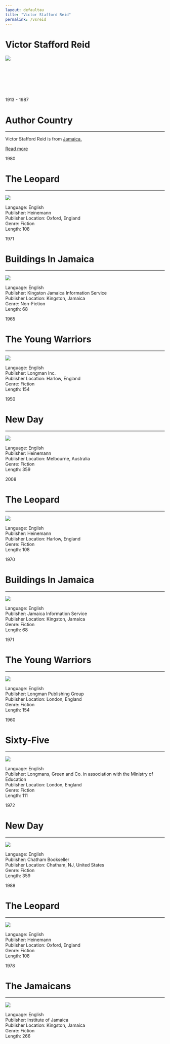 ```yaml
---
layout: defaultau
title: "Victor Stafford Reid"
permalink: /vsreid
---
```

<!-- partial:index.partial.html -->
<div class="content">
    <h1>Victor Stafford Reid</h1>
    <div class="quote">
        <div><img src="https://nlj.gov.jm/wp-content/uploads/2017/05/vic_reid-1080x1418.jpg" class="logo"></div>
    </div>
    <div class="timeline">
        <div style="padding-bottom:100px;"></div>
        <div class="block">
            <div class="date right"><p class="right">1913 - 1987</p></div>
            <div class="dot"></div>
            <div class="left first">
            <div class="author_country">
                <h1>Author Country</h1><hr>
          <div class="aclocation">   <p>Victor Stafford Reid is from <a href="http://localhost:4000/4"> Jamaica.</a></p></div>
              <div class="acreadmore">  <a href="https://en.wikipedia.org/wiki/Victor_Stafford_Reid" target="_blank">Read more</a></div>
            </div>
            </div>
        </div>
        <div class="block">
            <div class="date left"><p class="left">1980</p></div>
            <div class="dot"></div>
            <div class="right">
                <h1>The Leopard</h1><hr>
                <p><img src="https://i.gr-assets.com/images/S/compressed.photo.goodreads.com/books/1387496596l/2080872.jpg"></p>
                <p>
                Language: English<br>
                Publisher: Heinemann<br>
                Publisher Location: Oxford, England<br>
                Genre: Fiction<br>
                Length: 108<br>
                </p>
            </div>
        </div>
        <div class="block">
            <div class="date right"><p class="right">1971</p></div>
            <div class="dot"></div>
            <div class="left">
                <h1>Buildings In Jamaica</h1><hr>
                <p><img src="https://pictures.abebooks.com/inventory/md/md22147019378.jpg"></p>
                <p>
                Language: English<br>
                Publisher: Kingston Jamaica Information Service<br>
                Publisher Location: Kingston, Jamaica<br>
                Genre: Non-Fiction<br>
                Length: 68<br>
                </p>
            </div>
        </div>
        <div class="block">
            <div class="date left"><p class="left hide">1965</p></div>
            <div class="dot"></div>
            <div class="right">
                <h1>The Young Warriors</h1><hr>
                <p><img src="https://i.gr-assets.com/images/S/compressed.photo.goodreads.com/books/1387738112l/2896941.jpg"></p>
                <p>Language: English<br>
                Publisher: Longman Inc.<br>
                Publisher Location: Harlow, England<br>
                Genre: Fiction<br>
                Length: 154<br></p>
            </div>
        </div><div class="block">
            <div class="date right"><p class="right hide">1950</p></div>
            <div class="dot"></div>
            <div class="left">
                <h1>New Day</h1><hr>
                <p><img src="https://i.gr-assets.com/images/S/compressed.photo.goodreads.com/books/1490907638l/2125844._SX318_.jpg"></p>
                <p>Language: English<br>
                Publisher: Heinemann<br>
                Publisher Location: Melbourne, Australia<br>
                Genre: Fiction<br>
                Length: 359<br></p>
            </div>
        </div>
        <div class="block">
            <div class="date left"><p class="left hide">2008</p></div>
            <div class="dot"></div>
            <div class="right">
                <h1>The Leopard</h1><hr>
                <p><img src="https://i.gr-assets.com/images/S/compressed.photo.goodreads.com/books/1356454502l/14881568.jpg"></p>
                <p>Language: English<br>
                Publisher: Heinemann<br>
                Publisher Location: Harlow, England<br>
                Genre: Fiction<br>
                Length: 108<br></p>
            </div>
        </div>
        <div class="block">
            <div class="date right"><p class="right hide">1970</p></div>
            <div class="dot"></div>
            <div class="left">
                <h1>Buildings In Jamaica</h1><hr>
                <p><img src="https://pictures.abebooks.com/inventory/md/md22147019378.jpg"></p>
                <p>Language: English<br>
                Publisher: Jamaica Information Service<br>
                Publisher Location: Kingston, Jamaica<br>
                Genre: Fiction<br>
                Length: 68<br></p>
            </div>
        </div>
         <div class="block">
            <div class="date left"><p class="right hide">1971</p></div>
            <div class="dot"></div>
            <div class="left">
                <h1>The Young Warriors</h1><hr>
                <p><img src="https://images.gr-assets.com/books/1387738112l/2896941.jpg"></p>
                <p>Language: English<br>
                Publisher: Longman Publishing Group<br>
                Publisher Location: London, England<br>
                Genre: Fiction<br>
                Length: 154<br></p>
            </div>
        </div> <div class="block">
            <div class="date right"><p class="right hide">1960</p></div>
            <div class="dot"></div>
            <div class="left">
                <h1>Sixty-Five</h1><hr>
                <p><img src="https://nlj.gov.jm/wp-content/uploads/2017/05/vic_reid-1080x1418.jpg"></p>
                <p>Language: English<br>
                Publisher: Longmans, Green and Co. in association with the Ministry of Education<br>
                Publisher Location: London, England<br>
                Genre: Fiction<br>
                Length: 111<br></p>
            </div>
        </div>
        <div class="block">
            <div class="date left"><p class="right hide">1972</p></div>
            <div class="dot"></div>
            <div class="left">
                <h1>New Day</h1><hr>
                <p><img src="https://d3525k1ryd2155.cloudfront.net/f/906/230/9781845230906.OL.0.m.jpg"></p>
                <p>Language: English<br>
                Publisher: Chatham Bookseller<br>
                Publisher Location: Chatham, NJ, United States<br>
                Genre: Fiction<br>
                Length: 359<br></p>
            </div>
        </div>
        <div class="block">
            <div class="date right"><p class="right hide">1988</p></div>
            <div class="dot"></div>
            <div class="left">
                <h1>The Leopard</h1><hr>
                <p><img src="https://www.harringtonbooks.co.uk/pictures/medium/51792.jpg?v=1556980873"></p>
                <p>Language: English<br>
                Publisher: Heinemann<br>
                Publisher Location: Oxford, England<br>
                Genre: Fiction<br>
                Length: 108<br></p>
            </div>
        </div>
        <div class="block">
            <div class="date left"><p class="right hide">1978</p></div>
            <div class="dot"></div>
            <div class="left">
                <h1>The Jamaicans</h1><hr>
                <p><img src="https://i.gr-assets.com/images/S/compressed.photo.goodreads.com/books/1630897759l/18657560._SY475_.jpg"></p>
                <p>Language: English<br>
                Publisher: Institute of Jamaica<br>
                Publisher Location: Kingston, Jamaica<br>
                Genre: Fiction<br>
                Length: 266<br></p>
            </div>
        </div>


</div>
<!-- partial -->
  <script src='https://cdnjs.cloudflare.com/ajax/libs/jquery/3.1.1/jquery.min.js'></script><script  src="assets/js/authorscript.js"></script>
